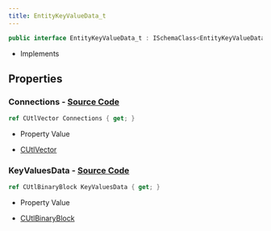 ```yaml
---
title: EntityKeyValueData_t
---
```


```csharp
public interface EntityKeyValueData_t : ISchemaClass<EntityKeyValueData_t>, ISchemaField, ISchemaClass, INativeHandle
```

- Implements

## Properties

### **Connections** - [Source Code](https://github.com/swiftly-solution/swiftlys2/blob/main/managed/src/SwiftlyS2.Generated/Schemas/Interfaces/EntityKeyValueData_t.cs#L17)

```csharp
ref CUtlVector Connections { get; }
```

- Property Value

- [CUtlVector](/docs/api/)

### **KeyValuesData** - [Source Code](https://github.com/swiftly-solution/swiftlys2/blob/main/managed/src/SwiftlyS2.Generated/Schemas/Interfaces/EntityKeyValueData_t.cs#L19)

```csharp
ref CUtlBinaryBlock KeyValuesData { get; }
```

- Property Value

- [CUtlBinaryBlock](/docs/api/shared/natives/cutlbinaryblock)

